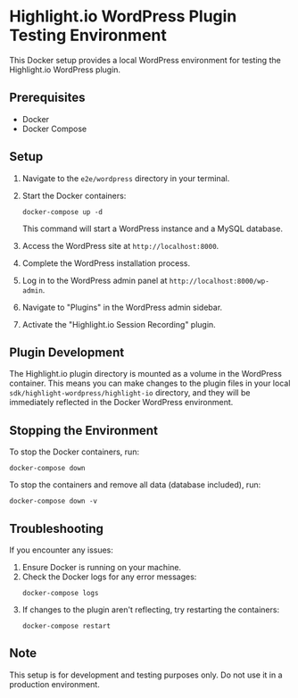 # Highlight.io WordPress Plugin Testing Environment

This Docker setup provides a local WordPress environment for testing the Highlight.io WordPress plugin.

## Prerequisites

- Docker
- Docker Compose

## Setup

1. Navigate to the `e2e/wordpress` directory in your terminal.

2. Start the Docker containers:

   ```
   docker-compose up -d
   ```

   This command will start a WordPress instance and a MySQL database.

3. Access the WordPress site at `http://localhost:8000`.

4. Complete the WordPress installation process.

5. Log in to the WordPress admin panel at `http://localhost:8000/wp-admin`.

6. Navigate to "Plugins" in the WordPress admin sidebar.

7. Activate the "Highlight.io Session Recording" plugin.

## Plugin Development

The Highlight.io plugin directory is mounted as a volume in the WordPress container. This means you can make changes to the plugin files in your local `sdk/highlight-wordpress/highlight-io` directory, and they will be immediately reflected in the Docker WordPress environment.

## Stopping the Environment

To stop the Docker containers, run:

```
docker-compose down
```

To stop the containers and remove all data (database included), run:

```
docker-compose down -v
```

## Troubleshooting

If you encounter any issues:

1. Ensure Docker is running on your machine.
2. Check the Docker logs for any error messages:
   ```
   docker-compose logs
   ```
3. If changes to the plugin aren't reflecting, try restarting the containers:
   ```
   docker-compose restart
   ```

## Note

This setup is for development and testing purposes only. Do not use it in a production environment.
